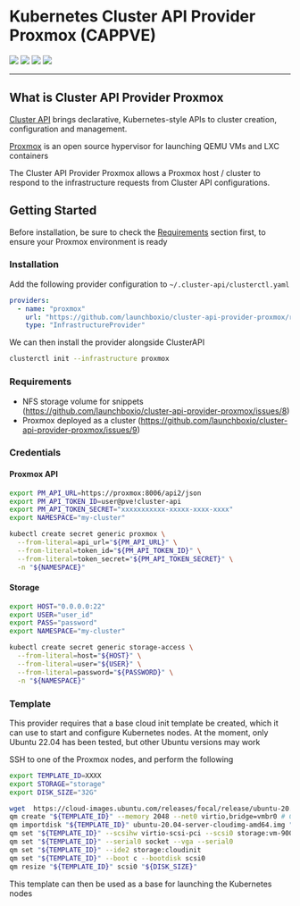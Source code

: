 # Kubernetes Cluster API Provider Proxmox (CAPPVE)

<p align="left">
  <!-- Go version -->
  <img src="https://img.shields.io/github/go-mod/go-version/launchboxio/cluster-api-provider-proxmox" />
  <!-- Latest release -->
  <img src="https://img.shields.io/github/v/release/launchboxio/cluster-api-provider-proxmox" />
  <!-- Release Date -->
  <img src="https://img.shields.io/github/release-date/launchboxio/cluster-api-provider-proxmox" />
  <!-- License -->
  <img src="https://img.shields.io/github/license/launchboxio/cluster-api-provider-proxmox" />
</p>


------

## What is Cluster API Provider Proxmox

[Cluster API](https://github.com/kubernetes-sigs/cluster-api) brings
declarative, Kubernetes-style APIs to cluster creation, configuration and
management.

[Proxmox](https://www.proxmox.com/en/) is an open source hypervisor for launching
QEMU VMs and LXC containers

The Cluster API Provider Proxmox allows a Proxmox host / cluster to respond to the 
infrastructure requests from Cluster API configurations.

## Getting Started 

Before installation, be sure to check the [Requirements]() section first, to ensure your Proxmox environment
is ready
### Installation 

Add the following provider configuration to `~/.cluster-api/clusterctl.yaml`
```yaml 
providers:
  - name: "proxmox"
    url: "https://github.com/launchboxio/cluster-api-provider-proxmox/releases/latest/infrastructure-components.yaml"
    type: "InfrastructureProvider"
```

We can then install the provider alongside ClusterAPI
```bash 
clusterctl init --infrastructure proxmox
```

### Requirements
- NFS storage volume for snippets (https://github.com/launchboxio/cluster-api-provider-proxmox/issues/8)
- Proxmox deployed as a cluster (https://github.com/launchboxio/cluster-api-provider-proxmox/issues/9)

### Credentials 

#### Proxmox API 

```bash
export PM_API_URL=https://proxmox:8006/api2/json
export PM_API_TOKEN_ID=user@pve!cluster-api
export PM_API_TOKEN_SECRET="xxxxxxxxxxx-xxxxx-xxxx-xxxx"
export NAMESPACE="my-cluster"

kubectl create secret generic proxmox \
  --from-literal=api_url="${PM_API_URL}" \
  --from-literal=token_id="${PM_API_TOKEN_ID}" \
  --from-literal=token_secret="${PM_API_TOKEN_SECRET}" \
  -n "${NAMESPACE}"
```

#### Storage 

```bash 
export HOST="0.0.0.0:22"
export USER="user_id"
export PASS="password"
export NAMESPACE="my-cluster"

kubectl create secret generic storage-access \
  --from-literal=host="${HOST}" \
  --from-literal=user="${USER}" \
  --from-literal=password="${PASSWORD}" \
  -n "${NAMESPACE}"
```

### Template 

This provider requires that a base cloud init template be created, which it can 
use to start and configure Kubernetes nodes. At the moment, only Ubuntu 22.04 has been 
tested, but other Ubuntu versions may work

SSH to one of the Proxmox nodes, and perform the following
```bash
export TEMPLATE_ID=XXXX  
export STORAGE="storage"
export DISK_SIZE="32G"

wget  https://cloud-images.ubuntu.com/releases/focal/release/ubuntu-20.04-server-cloudimg-amd64.img
qm create "${TEMPLATE_ID}" --memory 2048 --net0 virtio,bridge=vmbr0 # Change other configurations if needed
qm importdisk "${TEMPLATE_ID}" ubuntu-20.04-server-cloudimg-amd64.img "${STORAGE}"
qm set "${TEMPLATE_ID}" --scsihw virtio-scsi-pci --scsi0 storage:vm-9001-disk-0
qm set "${TEMPLATE_ID}" --serial0 socket --vga --serial0
qm set "${TEMPLATE_ID}" --ide2 storage:cloudinit
qm set "${TEMPLATE_ID}" --boot c --bootdisk scsi0
qm resize "${TEMPLATE_ID}" scsi0 "${DISK_SIZE}"
```
  
This template can then be used as a base for launching the Kubernetes nodes


